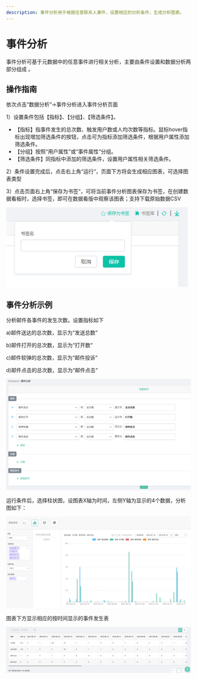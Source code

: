 ```yaml
---
description: 事件分析用于根据任意联系人事件，设置相应的分析条件，生成分析图表。
---
```


# 事件分析

事件分析可基于元数据中的任意事件进行相关分析，主要由条件设置和数据分析两部分组成 。

## 操作指南

依次点击“数据分析”-&gt;事件分析进入事件分析页面

1）设置条件包括【指标】、【分组】、【筛选条件】。

* 【指标】指事件发生的总次数、触发用户数或人均次数等指标。鼠标hover指标出现增加筛选条件的按钮，点击可为指标添加筛选条件，根据用户属性添加筛选条件。
* 【分组】按照“用户属性”或“事件属性”分组。
* 【筛选条件】同指标中添加的筛选条件，设置用户属性相关筛选条件。

2）条件设置完成后，点击右上角“运行“，页面下方将会生成相应图表，可选择图表类型

 3）点击页面右上角“保存为书签“，可将当前事件分析图表保存为书签，在创建数据看板时，选择书签，即可在数据看版中观察该图表；支持下载原始数据CSV 

![&#x4FDD;&#x5B58;&#x4E3A;&#x4E66;&#x7B7E;&#x3001;&#x67E5;&#x770B;&#x4E66;&#x7B7E;&#x5E93;&#x7B49;](../.gitbook/assets/image%20%2870%29.png)

## 事件分析示例

分析邮件各事件的发生次数。设置指标如下

a\)邮件送达的总次数，显示为“发送总数“

b\)邮件打开的总次数，显示为“打开数“

c\)邮件软弹的总次数，显示为“邮件投诉“

d\)邮件点击的总次数，显示为“邮件点击“

![&#x4E8B;&#x4EF6;&#x5206;&#x6790;&#x6761;&#x4EF6;&#x8BBE;&#x7F6E;](../.gitbook/assets/image%20%28197%29.png)

运行条件后，选择柱状图，设图表X轴为时间，左侧Y轴为显示的4个数据，分析图如下：

![&#x5206;&#x6790;&#x67F1;&#x72B6;&#x56FE;](../.gitbook/assets/image%20%28318%29.png)

图表下方显示相应的按时间显示的事件发生表

![](../.gitbook/assets/image%20%28340%29.png)

